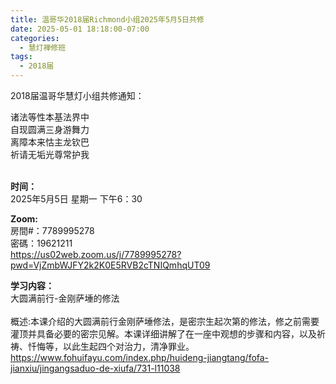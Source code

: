 ```yaml
---
title: 温哥华2018届Richmond小组2025年5月5日共修
date: 2025-05-01 18:18:00-07:00
categories:
  - 慧灯禅修班
tags:
  - 2018届
---
```

2018届温哥华慧灯小组共修通知：

诸法等性本基法界中\
自现圆满三身游舞力\
离障本来怙主龙钦巴\
祈请无垢光尊常护我

\
**时间：**\
2025年5月5日 星期一 下午6：30

**Zoom:**\
房間#：7789995278\
密碼：19621211\
https://us02web.zoom.us/j/7789995278?pwd=VjZmbWJFY2k2K0E5RVB2cTNIQmhqUT09

**学习内容：**\
大圆满前行-金刚萨埵的修法\
\
概述:本课介绍的大圆满前行金刚萨埵修法，是密宗生起次第的修法，修之前需要灌顶并具备必要的密宗见解。本课详细讲解了在一座中观想的步骤和内容，以及祈祷、忏悔等，以此生起四个对治力，清净罪业。\
https://www.fohuifayu.com/index.php/huideng-jiangtang/fofa-jianxiu/jingangsaduo-de-xiufa/731-l11038
